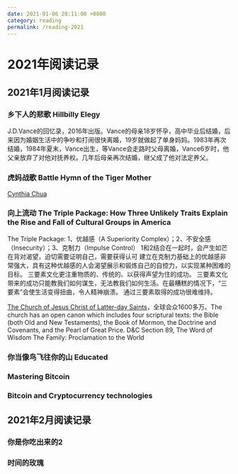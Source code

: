 ```yaml
---
date: 2021-01-06 20:11:00 +0800
category: reading
permalink: /reading-2021
---
```


# 2021年阅读记录

## 2021年1月阅读记录

### 乡下人的悲歌 Hillbilly Elegy

J.D.Vance的回忆录，2016年出版。Vance的母亲18岁怀孕，高中毕业后结婚，后来因为婚姻生活中的争吵和打闹很快离婚，19岁就做起了单身妈妈。1983年再次结婚，1984年夏末，Vance出生，等Vance会走路时父母离婚，Vance6岁时，他父亲放弃了对他对抚养权。几年后母亲再次结婚，继父成了他对法定养父。

### 虎妈战歌 Battle Hymn of the Tiger Mother

[Cynthia Chua](https://cynthiachua.wordpress.com/)

### 向上流动 The Triple Package: How Three Unlikely Traits Explain the Rise and Fall of Cultural Groups in America

The Triple Package: 1、优越感（A Superiority Complex）；2、不安全感（Insecurity）；3、克制力（Impulse Control）
1和2结合在一起时，会产生如芒在背对渴望，迫切需要证明自己，需要获得认可
建立在克制力基础上的优越感非常强大，具有这种优越感的人会渴望展示和锻炼自己的自控力，以实现某种困难的目标。
三要素文化更注重物质的、传统的、以获得声望为住的成功。
三要素文化带来的成功只能教我们如何谋生，无法教我们如何生活。在最糟糕的情况下，“三要素”会使生活变得扭曲，令人精神崩溃。
通过三要素取得的成功很难维持。

[The Church of Jesus Christ of Latter-day Saints](https://en.wikipedia.org/wiki/The_Church_of_Jesus_Christ_of_Latter-day_Saints)，全球会众1600多万。The church has an open canon which includes four scriptural texts: the Bible (both Old and New Testaments), the Book of Mormon, the Doctrine and Covenants, and the Pearl of Great Price.
D&C Section 89, The Word of Wisdom
The Family: Proclamation to the World

### 你当像鸟飞往你的山 Educated

### Mastering Bitcoin

### Bitcoin and Cryptocurrency technologies

## 2021年2月阅读记录

### 你是你吃出来的2

### 时间的玫瑰
